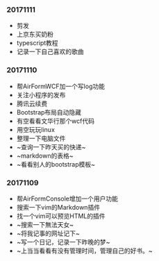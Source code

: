### 20171111
* 剪发
* 上京东买奶粉
* typescript教程
* 记录一下自己喜欢的歌曲

### 20171110
* 帮AirFormWCF加一个写log功能
* 关注小程序的发布
* 腾讯云续费
* Bootstrap布局自动隐藏
* 有空看看文华行那个wcf代码
* 用空玩玩linux
* 整理一下电脑文件
* ~查询一下昨天买的快递~
* ~markdown的表格~
* ~看看别人的bootstrap模板~

### 20171109
* 帮AirFormConsole增加一个用户功能
* 搜索一下vim的Markdown插件
* 找一个vim可以预览HTML的插件
* ~搜索一下無法天女~
* ~将我记事的网址记下~
* ~写一个日记，记录一下昨晚的梦~
* ~上当当看看有没有管理时间，管理自己的好书。~


